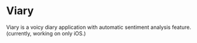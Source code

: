 # Viary

Viary is a voicy diary application with automatic sentiment analysis feature. (currently, working on only iOS.)
